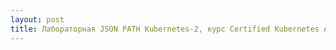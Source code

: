 ```yaml
---
layout: post
title: Лабораторная JSON PATH Kubernetes-2, курс Certified Kubernetes Administrator (CKA)
---
```


<div id="rt_scenario" image="1135-2 - lab.jpg"></div>

<script>
    var scenario_div_name = '#rt_scenario';
    var scenario_image = $(scenario_div_name).attr('image');
    
    var div_button_source_code = '<div style="text-align: center;"><img id="lab-img" src="https://raw.githubusercontent.com/rotoro-cloud/rotoro-cloud.github.io/master/images/' + scenario_image + '" onclick="startLab()" style="margin-top: 20px;"><div id="start-lab-button" style="margin-top: 20px;"><a class="btn btn-md btn-primary" onclick="startLab()" >Запуск упражнения</a><br><br><a href="https://rotoro-cloud.github.io/labs-ts/" target="_blank">Если возникли проблемы, смотри здесь</a></div></div>'; 
    
    var startLab = function() {
        $('#start-lab-button').remove();
        $('#lab-img').remove();
        var div_source_code = ' <iframe height="100%" width="100%" src="https://rotoro-cloud.github.io/JSON-PATH-quiz/#!/?questions=json_path_kube2.js" frameborder="0" style="overflow:hidden;overflow-x:hidden;overflow-y:hidden;height:100%;width:100%;position:absolute;top:0px;left:0px;right:0px;bottom:0px" height="100%" width="100%"></iframe>';
        $(scenario_div_name).append(div_source_code);
     }
     
     $(document).ready(function() {
        $(scenario_div_name).append(div_button_source_code);  
     });
</script>

